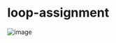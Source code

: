 # loop-assignment
![image](https://user-images.githubusercontent.com/105298916/174438236-49210176-aa59-465d-a44d-420d95992002.png)
